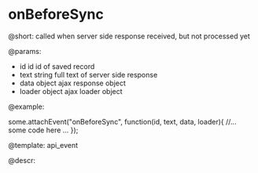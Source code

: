 onBeforeSync
=============


@short: called when server side response received, but not processed yet
	

@params:
- id		id			id of saved record
- text		string		full text of server side response
- data		object		ajax response object
- loader	object		ajax loader object

@example: 
	
some.attachEvent("onBeforeSync", function(id, text, data, loader){
    //... some code here ... 
});

@template:	api_event


	
@descr:


